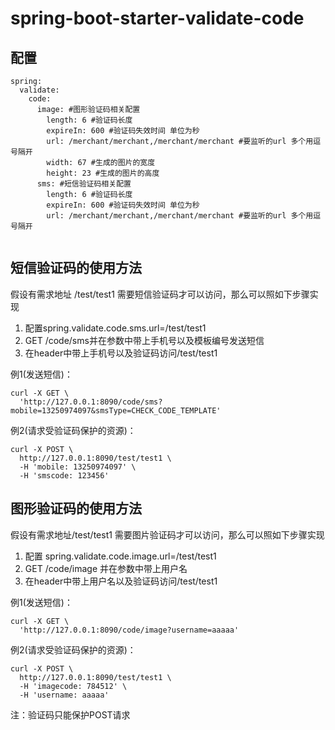 # spring-boot-starter-validate-code

## 配置

```
spring:
  validate:
    code:
      image: #图形验证码相关配置
        length: 6 #验证码长度
        expireIn: 600 #验证码失效时间 单位为秒
        url: /merchant/merchant,/merchant/merchant #要监听的url 多个用逗号隔开
        width: 67 #生成的图片的宽度
        height: 23 #生成的图片的高度
      sms: #短信验证码相关配置
        length: 6 #验证码长度
        expireIn: 600 #验证码失效时间 单位为秒
        url: /merchant/merchant,/merchant/merchant #要监听的url 多个用逗号隔开
    
```

## 短信验证码的使用方法

假设有需求地址 /test/test1 需要短信验证码才可以访问，那么可以照如下步骤实现

1. 配置spring.validate.code.sms.url=/test/test1
2. GET /code/sms并在参数中带上手机号以及模板编号发送短信
3. 在header中带上手机号以及验证码访问/test/test1

例1(发送短信)：

```shell
curl -X GET \
  'http://127.0.0.1:8090/code/sms?mobile=13250974097&smsType=CHECK_CODE_TEMPLATE' 
```
例2(请求受验证码保护的资源)：
```shell
curl -X POST \
  http://127.0.0.1:8090/test/test1 \
  -H 'mobile: 13250974097' \
  -H 'smscode: 123456'
```

## 图形验证码的使用方法

假设有需求地址/test/test1 需要图片验证码才可以访问，那么可以照如下步骤实现

1. 配置 spring.validate.code.image.url=/test/test1
2. GET /code/image 并在参数中带上用户名
3. 在header中带上用户名以及验证码访问/test/test1

例1(发送短信)：

```shell
curl -X GET \
  'http://127.0.0.1:8090/code/image?username=aaaaa' 
```
例2(请求受验证码保护的资源)：
```shell
curl -X POST \
  http://127.0.0.1:8090/test/test1 \
  -H 'imagecode: 784512' \
  -H 'username: aaaaa'
```

注：验证码只能保护POST请求